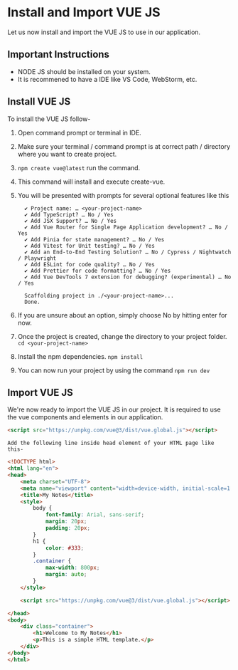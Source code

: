# Install and Import VUE JS
Let us now install and import the VUE JS to use in our application.

## Important Instructions
   - NODE JS should be installed on your system.
   - It is recommened to have a IDE like VS Code, WebStorm, etc.

## Install VUE JS

To install the VUE JS follow-

   1. Open command prompt or terminal in IDE.
   2. Make sure your terminal / command prompt is at correct path / directory where you want to create project.
   3. `npm create vue@latest` run the command.
   4. This command will install and execute create-vue.
   5. You will be presented with prompts for several optional features like this
        
            ✔ Project name: … <your-project-name>
            ✔ Add TypeScript? … No / Yes
            ✔ Add JSX Support? … No / Yes
            ✔ Add Vue Router for Single Page Application development? … No / Yes
            ✔ Add Pinia for state management? … No / Yes
            ✔ Add Vitest for Unit testing? … No / Yes
            ✔ Add an End-to-End Testing Solution? … No / Cypress / Nightwatch / Playwright
            ✔ Add ESLint for code quality? … No / Yes
            ✔ Add Prettier for code formatting? … No / Yes
            ✔ Add Vue DevTools 7 extension for debugging? (experimental) … No / Yes

            Scaffolding project in ./<your-project-name>...
            Done.

   6. If you are unsure about an option, simply choose No by hitting enter for now.
   7. Once the project is created, change the directory to your project folder. 
        `cd <your-project-name>`
   8. Install the npm dependencies. 
        `npm install`
   9. You can now run your project by using the command `npm run dev`

## Import VUE JS
We're now ready to import the VUE JS in our project. It is required to use the vue components and elements in our application.

```html
<script src="https://unpkg.com/vue@3/dist/vue.global.js"></script>
```

    Add the following line inside head element of your HTML page like this-
    
```html
<!DOCTYPE html>
<html lang="en">
<head>
    <meta charset="UTF-8">
    <meta name="viewport" content="width=device-width, initial-scale=1.0">
    <title>My Notes</title>
    <style>
        body {
            font-family: Arial, sans-serif;
            margin: 20px;
            padding: 20px;
        }
        h1 {
            color: #333;
        }
        .container {
            max-width: 800px;
            margin: auto;
        }
    </style>

    <script src="https://unpkg.com/vue@3/dist/vue.global.js"></script>

</head>
<body>
    <div class="container">
        <h1>Welcome to My Notes</h1>
        <p>This is a simple HTML template.</p>
    </div>
</body>
</html>
```